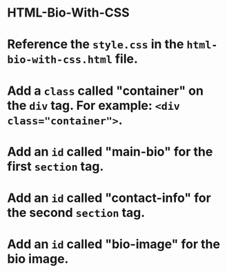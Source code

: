 # HTML-Bio-With-CSS

# Reference the `style.css` in the `html-bio-with-css.html` file.

# Add a `class` called "container" on the `div` tag. For example: `<div class="container">`.

# Add an `id` called "main-bio" for the first `section` tag.

# Add an `id` called "contact-info" for the second `section` tag.

# Add an `id` called "bio-image" for the bio image.


